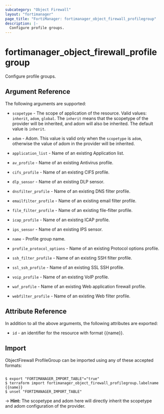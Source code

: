 ```yaml
---
subcategory: "Object Firewall"
layout: "fortimanager"
page_title: "FortiManager: fortimanager_object_firewall_profilegroup"
description: |-
  Configure profile groups.
---
```


# fortimanager_object_firewall_profilegroup
Configure profile groups.

## Argument Reference


The following arguments are supported:

* `scopetype` - The scope of application of the resource. Valid values: `inherit`, `adom`, `global`. The `inherit` means that the scopetype of the provider will be inherited, and adom will also be inherited. The default value is `inherit`.
* `adom` - Adom. This value is valid only when the `scopetype` is `adom`, otherwise the value of adom in the provider will be inherited.

* `application_list` - Name of an existing Application list.
* `av_profile` - Name of an existing Antivirus profile.
* `cifs_profile` - Name of an existing CIFS profile.
* `dlp_sensor` - Name of an existing DLP sensor.
* `dnsfilter_profile` - Name of an existing DNS filter profile.
* `emailfilter_profile` - Name of an existing email filter profile.
* `file_filter_profile` - Name of an existing file-filter profile.
* `icap_profile` - Name of an existing ICAP profile.
* `ips_sensor` - Name of an existing IPS sensor.
* `name` - Profile group name.
* `profile_protocol_options` - Name of an existing Protocol options profile.
* `ssh_filter_profile` - Name of an existing SSH filter profile.
* `ssl_ssh_profile` - Name of an existing SSL SSH profile.
* `voip_profile` - Name of an existing VoIP profile.
* `waf_profile` - Name of an existing Web application firewall profile.
* `webfilter_profile` - Name of an existing Web filter profile.


## Attribute Reference

In addition to all the above arguments, the following attributes are exported:
* `id` - an identifier for the resource with format {{name}}.

## Import

ObjectFirewall ProfileGroup can be imported using any of these accepted formats:
```

$ export "FORTIMANAGER_IMPORT_TABLE"="true"
$ terraform import fortimanager_object_firewall_profilegroup.labelname {{name}}
$ unset "FORTIMANAGER_IMPORT_TABLE"
```
-> **Hint:** The scopetype and adom here will directly inherit the scopetype and adom configuration of the provider.
